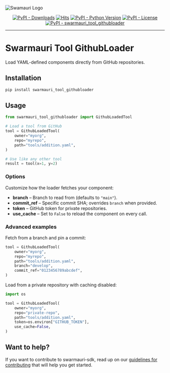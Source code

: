 ![Swamauri Logo](https://res.cloudinary.com/dbjmpekvl/image/upload/v1730099724/Swarmauri-logo-lockup-2048x757_hww01w.png)

<p align="center">
    <a href="https://pypi.org/project/swarmauri_tool_githubloader/">
        <img src="https://img.shields.io/pypi/dm/swarmauri_tool_githubloader" alt="PyPI - Downloads"/></a>
    <a href="https://hits.sh/github.com/swarmauri/swarmauri-sdk/tree/master/pkgs/standards/swarmauri_tool_githubloader/">
        <img alt="Hits" src="https://hits.sh/github.com/swarmauri/swarmauri-sdk/tree/master/pkgs/standards/swarmauri_tool_githubloader.svg"/></a>
    <a href="https://pypi.org/project/swarmauri_tool_githubloader/">
        <img src="https://img.shields.io/pypi/pyversions/swarmauri_tool_githubloader" alt="PyPI - Python Version"/></a>
    <a href="https://pypi.org/project/swarmauri_tool_githubloader/">
        <img src="https://img.shields.io/pypi/l/swarmauri_tool_githubloader" alt="PyPI - License"/></a>
    <a href="https://pypi.org/project/swarmauri_tool_githubloader/">
        <img src="https://img.shields.io/pypi/v/swarmauri_tool_githubloader?label=swarmauri_tool_githubloader&color=green" alt="PyPI - swarmauri_tool_githubloader"/></a>
</p>

---

# Swarmauri Tool GithubLoader

Load YAML-defined components directly from GitHub repositories.

## Installation

```bash
pip install swarmauri_tool_githubloader
```

## Usage

```python
from swarmauri_tool_githubloader import GithubLoadedTool

# Load a tool from GitHub
tool = GithubLoadedTool(
    owner="myorg",
    repo="myrepo",
    path="tools/addition.yaml",
)

# Use like any other tool
result = tool(x=1, y=2)
```

### Options

Customize how the loader fetches your component:

- **branch** – Branch to read from (defaults to `"main"`).
- **commit_ref** – Specific commit SHA; overrides `branch` when provided.
- **token** – GitHub token for private repositories.
- **use_cache** – Set to `False` to reload the component on every call.

### Advanced examples

Fetch from a branch and pin a commit:

```python
tool = GithubLoadedTool(
    owner="myorg",
    repo="myrepo",
    path="tools/addition.yaml",
    branch="develop",
    commit_ref="0123456789abcdef",
)
```

Load from a private repository with caching disabled:

```python
import os

tool = GithubLoadedTool(
    owner="myorg",
    repo="private-repo",
    path="tools/addition.yaml",
    token=os.environ["GITHUB_TOKEN"],
    use_cache=False,
)
```

## Want to help?

If you want to contribute to swarmauri-sdk, read up on our [guidelines for contributing](https://github.com/swarmauri/swarmauri-sdk/blob/master/contributing.md) that will help you get started.
